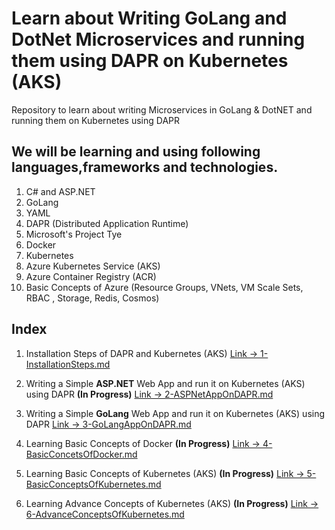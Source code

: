# Learn about Writing GoLang and DotNet Microservices and running them using DAPR on Kubernetes (AKS)
Repository to learn about writing Microservices in GoLang & DotNET and running them on Kubernetes using DAPR

## We will be learning and using following languages,frameworks and technologies.

1) C# and ASP.NET
2) GoLang
3) YAML
4) DAPR (Distributed Application Runtime)
5) Microsoft's Project Tye
6) Docker
7) Kubernetes
8) Azure Kubernetes Service (AKS)
9) Azure Container Registry (ACR)
10) Basic Concepts of Azure (Resource Groups, VNets, VM Scale Sets, RBAC , Storage, Redis, Cosmos)

## Index

1) Installation Steps of DAPR and Kubernetes (AKS)
[Link -> 1-InstallationSteps.md](https://github.com/AbhiOnGithub/GoLang-Microservices-DAPR-Kubernetes/blob/main/1-InstallationSteps.md)

2) Writing a Simple **ASP.NET** Web App and run it on Kubernetes (AKS) using DAPR **(In Progress)**
[Link -> 2-ASPNetAppOnDAPR.md](https://github.com/AbhiOnGithub/GoLang-Microservices-DAPR-Kubernetes/blob/main/2-ASPNetAppOnDAPR.md)

3) Writing a Simple **GoLang** Web App and run it on Kubernetes (AKS) using DAPR
[Link -> 3-GoLangAppOnDAPR.md](https://github.com/AbhiOnGithub/GoLang-Microservices-DAPR-Kubernetes/blob/main/3-GoLangAppOnDAPR.md)

4) Learning Basic Concepts of Docker **(In Progress)**
[Link -> 4-BasicConcetsOfDocker.md](https://github.com/AbhiOnGithub/GoLang-Microservices-DAPR-Kubernetes/blob/main/4-BasicConcetsOfDocker.md)

5) Learning Basic Concepts of Kubernetes (AKS) **(In Progress)**
[Link -> 5-BasicConceptsOfKubernetes.md](https://github.com/AbhiOnGithub/GoLang-Microservices-DAPR-Kubernetes/blob/main/5-BasicConceptsOfKubernetes.md)

6) Learning Advance Concepts of Kubernetes (AKS) **(In Progress)**
[Link -> 6-AdvanceConceptsOfKubernetes.md](https://github.com/AbhiOnGithub/GoLang-Microservices-DAPR-Kubernetes/blob/main/6-AdvanceConceptsOfKubernetes.md)